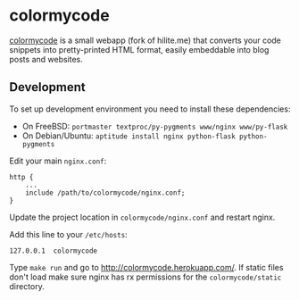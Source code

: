 # colormycode

[colormycode](http://colormycode.herokuapp.com/) is a small webapp (fork of hilite.me) that converts your code
snippets into pretty-printed HTML format, easily embeddable into blog posts and
websites.

## Development

To set up development environment you need to install these dependencies:

* On FreeBSD: `portmaster textproc/py-pygments www/nginx www/py-flask`
* On Debian/Ubuntu: `aptitude install nginx python-flask python-pygments`

Edit your main `nginx.conf`:

    http {
        ...
        include /path/to/colormycode/nginx.conf;
    }

Update the project location in `colormycode/nginx.conf` and restart nginx.

Add this line to your `/etc/hosts`:

    127.0.0.1  colormycode

Type `make run` and go to <http://colormycode.herokuapp.com/>. If static files don't load make
sure nginx has rx permissions for the `colormycode/static` directory.
